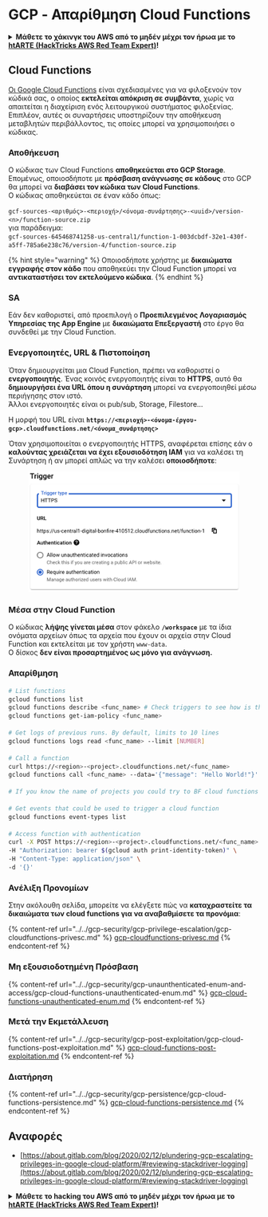 # GCP - Απαρίθμηση Cloud Functions

<details>

<summary><strong>Μάθετε το χάκινγκ του AWS από το μηδέν μέχρι τον ήρωα με το</strong> <a href="https://training.hacktricks.xyz/courses/arte"><strong>htARTE (HackTricks AWS Red Team Expert)</strong></a><strong>!</strong></summary>

Άλλοι τρόποι για να υποστηρίξετε το HackTricks:

* Εάν θέλετε να δείτε την **εταιρεία σας να διαφημίζεται στο HackTricks** ή να **κατεβάσετε το HackTricks σε μορφή PDF** ελέγξτε τα [**ΣΧΕΔΙΑ ΣΥΝΔΡΟΜΗΣ**](https://github.com/sponsors/carlospolop)!
* Αποκτήστε το [**επίσημο PEASS & HackTricks swag**](https://peass.creator-spring.com)
* Ανακαλύψτε [**την Οικογένεια PEASS**](https://opensea.io/collection/the-peass-family), τη συλλογή μας από αποκλειστικά [**NFTs**](https://opensea.io/collection/the-peass-family)
* **Εγγραφείτε στη** 💬 [**ομάδα Discord**](https://discord.gg/hRep4RUj7f) ή στη [**ομάδα telegram**](https://t.me/peass) ή **ακολουθήστε** μας στο **Twitter** 🐦 [**@hacktricks_live**](https://twitter.com/hacktricks_live)**.**
* **Μοιραστείτε τα χάκινγκ κόλπα σας υποβάλλοντας PRs στα** [**HackTricks**](https://github.com/carlospolop/hacktricks) και [**HackTricks Cloud**](https://github.com/carlospolop/hacktricks-cloud) αποθετήρια του github.

</details>

## Cloud Functions <a href="#reviewing-cloud-functions" id="reviewing-cloud-functions"></a>

[Οι Google Cloud Functions](https://cloud.google.com/functions/) είναι σχεδιασμένες για να φιλοξενούν τον κώδικά σας, ο οποίος **εκτελείται απόκριση σε συμβάντα**, χωρίς να απαιτείται η διαχείριση ενός λειτουργικού συστήματος φιλοξενίας. Επιπλέον, αυτές οι συναρτήσεις υποστηρίζουν την αποθήκευση μεταβλητών περιβάλλοντος, τις οποίες μπορεί να χρησιμοποιήσει ο κώδικας.

### Αποθήκευση

Ο κώδικας των Cloud Functions **αποθηκεύεται στο GCP Storage**. Επομένως, οποιοσδήποτε με **πρόσβαση ανάγνωσης σε κάδους** στο GCP θα μπορεί να **διαβάσει τον κώδικα των Cloud Functions**.\
Ο κώδικας αποθηκεύεται σε έναν κάδο όπως:

`gcf-sources-<αριθμός>-<περιοχή>/<όνομα-συνάρτησης>-<uuid>/version-<n>/function-source.zip`\
για παράδειγμα:\
`gcf-sources-645468741258-us-central1/function-1-003dcbdf-32e1-430f-a5ff-785a6e238c76/version-4/function-source.zip`

{% hint style="warning" %}
Οποιοσδήποτε χρήστης με **δικαιώματα εγγραφής στον κάδο** που αποθηκεύει την Cloud Function μπορεί να **αντικαταστήσει τον εκτελούμενο κώδικα**.
{% endhint %}

### SA

Εάν δεν καθοριστεί, από προεπιλογή ο **Προεπιλεγμένος Λογαριασμός Υπηρεσίας της App Engine** με **δικαιώματα Επεξεργαστή** στο έργο θα συνδεθεί με την Cloud Function.

### Ενεργοποιητές, URL & Πιστοποίηση

Όταν δημιουργείται μια Cloud Function, πρέπει να καθοριστεί ο **ενεργοποιητής**. Ένας κοινός ενεργοποιητής είναι το **HTTPS**, αυτό θα **δημιουργήσει ένα URL όπου η συνάρτηση** μπορεί να ενεργοποιηθεί μέσω περιήγησης στον ιστό.\
Άλλοι ενεργοποιητές είναι οι pub/sub, Storage, Filestore...

Η μορφή του URL είναι **`https://<περιοχή>-<όνομα-έργου-gcp>.cloudfunctions.net/<όνομα_συνάρτησης>`**

Όταν χρησιμοποιείται ο ενεργοποιητής HTTPS, αναφέρεται επίσης εάν ο **καλούντας χρειάζεται να έχει εξουσιοδότηση IAM** για να καλέσει τη Συνάρτηση ή αν μπορεί απλώς να την καλέσει **οποιοσδήποτε**:

<figure><img src="../../../.gitbook/assets/image (3) (1) (1).png" alt=""><figcaption></figcaption></figure>

### Μέσα στην Cloud Function

Ο κώδικας **λήψης γίνεται μέσα** στον φάκελο **`/workspace`** με τα ίδια ονόματα αρχείων όπως τα αρχεία που έχουν οι αρχεία στην Cloud Function και εκτελείται με τον χρήστη `www-data`.\
Ο δίσκος **δεν είναι προσαρτημένος ως μόνο για ανάγνωση.**

### Απαρίθμηση
```bash
# List functions
gcloud functions list
gcloud functions describe <func_name> # Check triggers to see how is this function invoked
gcloud functions get-iam-policy <func_name>

# Get logs of previous runs. By default, limits to 10 lines
gcloud functions logs read <func_name> --limit [NUMBER]

# Call a function
curl https://<region>-<project>.cloudfunctions.net/<func_name>
gcloud functions call <func_name> --data='{"message": "Hello World!"}'

# If you know the name of projects you could try to BF cloud functions names

# Get events that could be used to trigger a cloud function
gcloud functions event-types list

# Access function with authentication
curl -X POST https://<region>-<project>.cloudfunctions.net/<func_name> \
-H "Authorization: bearer $(gcloud auth print-identity-token)" \
-H "Content-Type: application/json" \
-d '{}'
```
### Ανέλιξη Προνομίων

Στην ακόλουθη σελίδα, μπορείτε να ελέγξετε πώς να **καταχραστείτε τα δικαιώματα των cloud functions για να αναβαθμίσετε τα προνόμια**:

{% content-ref url="../../gcp-security/gcp-privilege-escalation/gcp-cloudfunctions-privesc.md" %}
[gcp-cloudfunctions-privesc.md](../../gcp-security/gcp-privilege-escalation/gcp-cloudfunctions-privesc.md)
{% endcontent-ref %}

### Μη εξουσιοδοτημένη Πρόσβαση

{% content-ref url="../../gcp-security/gcp-unaunthenticated-enum-and-access/gcp-cloud-functions-unauthenticated-enum.md" %}
[gcp-cloud-functions-unauthenticated-enum.md](../../gcp-security/gcp-unaunthenticated-enum-and-access/gcp-cloud-functions-unauthenticated-enum.md)
{% endcontent-ref %}

### Μετά την Εκμετάλλευση

{% content-ref url="../../gcp-security/gcp-post-exploitation/gcp-cloud-functions-post-exploitation.md" %}
[gcp-cloud-functions-post-exploitation.md](../../gcp-security/gcp-post-exploitation/gcp-cloud-functions-post-exploitation.md)
{% endcontent-ref %}

### Διατήρηση

{% content-ref url="../../gcp-security/gcp-persistence/gcp-cloud-functions-persistence.md" %}
[gcp-cloud-functions-persistence.md](../../gcp-security/gcp-persistence/gcp-cloud-functions-persistence.md)
{% endcontent-ref %}

## Αναφορές

* [https://about.gitlab.com/blog/2020/02/12/plundering-gcp-escalating-privileges-in-google-cloud-platform/#reviewing-stackdriver-logging](https://about.gitlab.com/blog/2020/02/12/plundering-gcp-escalating-privileges-in-google-cloud-platform/#reviewing-stackdriver-logging)

<details>

<summary><strong>Μάθετε το hacking του AWS από το μηδέν μέχρι τον ήρωα με το</strong> <a href="https://training.hacktricks.xyz/courses/arte"><strong>htARTE (HackTricks AWS Red Team Expert)</strong></a><strong>!</strong></summary>

Άλλοι τρόποι για να υποστηρίξετε το HackTricks:

* Εάν θέλετε να δείτε την **εταιρεία σας να διαφημίζεται στο HackTricks** ή να **κατεβάσετε το HackTricks σε μορφή PDF** ελέγξτε τα [**ΣΧΕΔΙΑ ΣΥΝΔΡΟΜΗΣ**](https://github.com/sponsors/carlospolop)!
* Αποκτήστε το [**επίσημο PEASS & HackTricks swag**](https://peass.creator-spring.com)
* Ανακαλύψτε [**The PEASS Family**](https://opensea.io/collection/the-peass-family), τη συλλογή μας από αποκλειστικά [**NFTs**](https://opensea.io/collection/the-peass-family)
* **Εγγραφείτε στη** 💬 [**ομάδα Discord**](https://discord.gg/hRep4RUj7f) ή στην [**ομάδα telegram**](https://t.me/peass) ή **ακολουθήστε** μας στο **Twitter** 🐦 [**@hacktricks_live**](https://twitter.com/hacktricks_live)**.**
* **Μοιραστείτε τα κόλπα σας για το hacking υποβάλλοντας PRs στα** [**HackTricks**](https://github.com/carlospolop/hacktricks) και [**HackTricks Cloud**](https://github.com/carlospolop/hacktricks-cloud) αποθετήρια του github.

</details>
